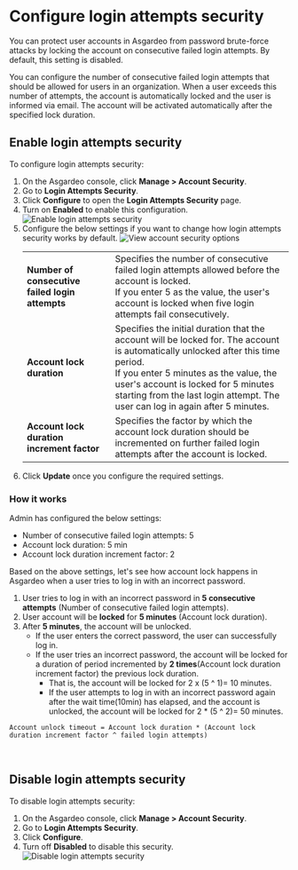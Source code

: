 # Configure login attempts security

You can protect user accounts in Asgardeo from password brute-force attacks by locking the account on consecutive failed login attempts. By default, this setting is disabled.

You can configure the number of consecutive failed login attempts that should be allowed for users in an organization. When a user exceeds this number of attempts, the account is automatically locked and the user is informed via email. The account will be activated automatically after the specified lock duration.

## Enable login attempts security

To configure login attempts security:
1. On the Asgardeo console, click **Manage > Account Security**.
2. Go to **Login Attempts Security**.
3. Click **Configure** to open the **Login Attempts Security** page.
4. Turn on **Enabled** to enable this configuration.  
   <img :src="$withBase('/assets/img/guides/organization/account-security/login-attempts-security/disable-login-attempts-security.png')" alt="Enable login attempts security">
5. Configure the below settings if you want to change how login attempts security works by default.
   <img :src="$withBase('/assets/img/guides/organization/account-security/login-attempts-security/configure-login-attempts-security.png')" alt="View account security options">
   <table>
      <tbody>
         <tr>
              <td><b>Number of consecutive failed login attempts</b></td>
              <td>Specifies the number of consecutive failed login attempts allowed before the account is locked. <br>
              If you enter 5 as the value, the user's account is locked when five login attempts fail consecutively.</td>
         </tr>
         <tr>
            <td><b>Account lock duration</b></td>
            <td>Specifies the initial duration that the account will be locked for. The account is automatically unlocked after this time period. <br>
             If you enter 5 minutes as the value, the user's account is locked for 5 minutes starting from the last login attempt. The user can log in again after 5 minutes.</td>
       </tr>
       <tr>
           <td><b>Account lock duration increment factor</b></td>
           <td>Specifies the factor by which the account lock duration should be incremented on further failed login attempts after the account is locked.</td>
      </tr>
      </tbody>
   </table>
6. Click **Update** once you configure the required settings.

### How it works

Admin has configured the below settings:
- Number of consecutive failed login attempts: 5
- Account lock duration: 5 min
- Account lock duration increment factor: 2

Based on the above settings, let's see how account lock happens in Asgardeo when a user tries to log in with an incorrect password.
1. User tries to log in with an incorrect password in **5 consecutive attempts** (Number of consecutive failed login attempts).
2. User account will be **locked** for **5 minutes** (Account lock duration).
3. After **5 minutes**, the account will be unlocked.
   -  If the user enters the correct password, the user can successfully log in.
   -  If the user tries an incorrect password, the account will be locked for a duration of period incremented by **2 times**(Account lock duration increment factor) the previous lock duration.
        - That is, the account will be locked for 2 x (5 ^ 1)= 10 minutes.
        - If the user attempts to log in with an incorrect password again after the wait time(10min) has elapsed, and the account is unlocked, the account will be locked for 2 * (5 ^ 2)= 50 minutes.

```
Account unlock timeout = Account lock duration * (Account lock duration increment factor ^ failed login attempts)
```

<br>

## Disable login attempts security

To disable login attempts security:
1. On the Asgardeo console, click **Manage > Account Security**.
2. Go to **Login Attempts Security**.
3. Click **Configure**.
4. Turn off **Disabled** to disable this security.  
   <img :src="$withBase('/assets/img/guides/organization/account-security/login-attempts-security/disable-login-attempts-security.png')" alt="Disable login attempts security">